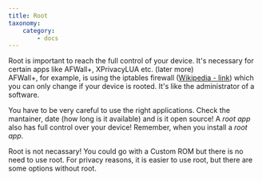 ```yaml
---
title: Root
taxonomy:
    category:
        - docs
---
```


Root is important to reach the full control of your device. It's necessary for certain apps like AFWall+, XPrivacyLUA etc. (later more)<br>
AFWall+, for example, is using the iptables firewall ([Wikipedia - link](https://en.wikipedia.org/wiki/Iptables)) which you can only change if your device is rooted. It's like the administrator of a software.

You have to be very careful to use the right applications. Check the mantainer, date (how long is it available) and is it open source! A _root app_ also has full control over your device! Remember, when you install a _root app_.

Root is not necassary! You could go with a Custom ROM but there is no need to use root. For privacy reasons, it is easier to use root, but there are some options without root.